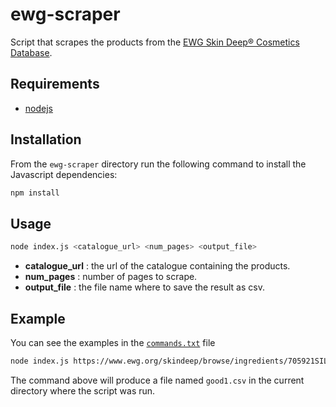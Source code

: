# ewg-scraper
Script that scrapes the products from the [EWG Skin Deep® Cosmetics Database](https://www.ewg.org/skindeep).

## Requirements
- [nodejs](https://nodejs.org/en/)

## Installation 
From the `ewg-scraper` directory run the following command to install the Javascript dependencies:
```bash
npm install
```

## Usage
```bash
node index.js <catalogue_url> <num_pages> <output_file>
```
- **catalogue_url** : the url of the catalogue containing the products.
- **num_pages**     : number of pages to scrape.
- **output_file**   : the file name where to save the result as csv.

## Example
You can see the examples in the [`commands.txt`](https://github.com/houdaaynaou/women-in-tensorflow-hackathon/blob/master/ewg-scraper/commands.txt) file
```bash
node index.js https://www.ewg.org/skindeep/browse/ingredients/705921SILICA_SILYLATE?category=foundation&id=705921SILICA_SILYLATE&per_page=36 2 good1.csv
```
The command above will produce a file named `good1.csv` in the current directory where the script was run.
